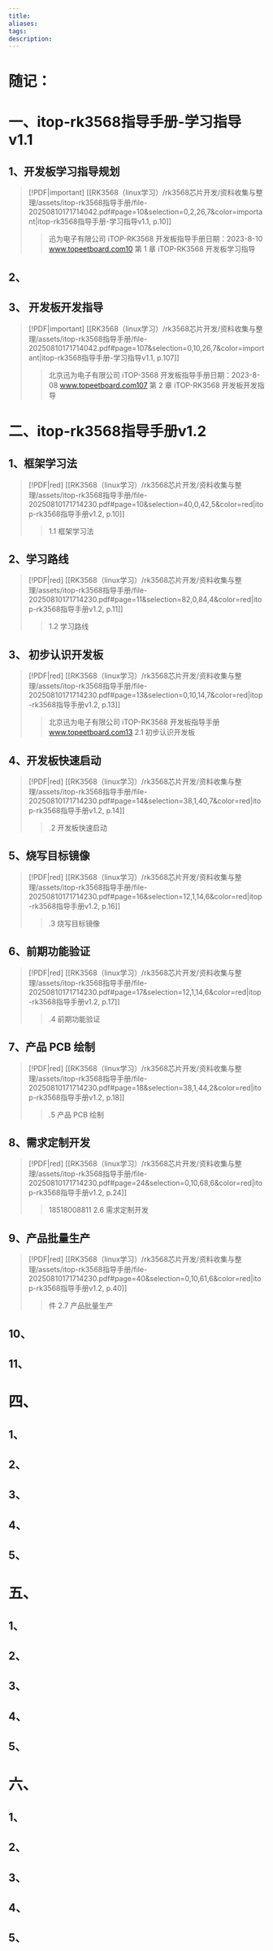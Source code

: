 ```yaml
---
title: 
aliases: 
tags: 
description:
---
```


# 随记：




# 一、itop-rk3568指导手册-学习指导v1.1
## 1、开发板学习指导规划
> [!PDF|important] [[RK3568（linux学习）/rk3568芯片开发/资料收集与整理/assets/itop-rk3568指导手册/file-20250810171714042.pdf#page=10&selection=0,2,26,7&color=important|itop-rk3568指导手册-学习指导v1.1, p.10]]
> > 迅为电子有限公司 iTOP-RK3568 开发板指导手册日期：2023-8-10 www.topeetboard.com10 第 1 章 iTOP-RK3568 开发板学习指导
> 
> 
### 


### 


### 


## 2、

### 


### 


### 



## 3、 开发板开发指导

> [!PDF|important] [[RK3568（linux学习）/rk3568芯片开发/资料收集与整理/assets/itop-rk3568指导手册/file-20250810171714042.pdf#page=107&selection=0,10,26,7&color=important|itop-rk3568指导手册-学习指导v1.1, p.107]]
> > 北京迅为电子有限公司 iTOP-3568 开发板指导手册日期：2023-8-08 www.topeetboard.com107 第 2 章 iTOP-RK3568 开发板开发指导
> 
> 
### 


### 


### 




# 二、itop-rk3568指导手册v1.2

## 1、框架学习法
> [!PDF|red] [[RK3568（linux学习）/rk3568芯片开发/资料收集与整理/assets/itop-rk3568指导手册/file-20250810171714230.pdf#page=10&selection=40,0,42,5&color=red|itop-rk3568指导手册v1.2, p.10]]
> > 1.1 框架学习法
> 
> 
### 


### 


### 


## 2、学习路线
> [!PDF|red] [[RK3568（linux学习）/rk3568芯片开发/资料收集与整理/assets/itop-rk3568指导手册/file-20250810171714230.pdf#page=11&selection=82,0,84,4&color=red|itop-rk3568指导手册v1.2, p.11]]
> > 1.2 学习路线
> 
> 

### 


### 


### 



## 3、 初步认识开发板

> [!PDF|red] [[RK3568（linux学习）/rk3568芯片开发/资料收集与整理/assets/itop-rk3568指导手册/file-20250810171714230.pdf#page=13&selection=0,10,14,7&color=red|itop-rk3568指导手册v1.2, p.13]]
> > 北京迅为电子有限公司 iTOP-RK3568 开发板指导手册 www.topeetboard.com13 2.1 初步认识开发板
> 
> 
### 


### 


### 



## 4、开发板快速启动
> [!PDF|red] [[RK3568（linux学习）/rk3568芯片开发/资料收集与整理/assets/itop-rk3568指导手册/file-20250810171714230.pdf#page=14&selection=38,1,40,7&color=red|itop-rk3568指导手册v1.2, p.14]]
> > .2 开发板快速启动
> 
> 
### 


### 


### 




## 5、烧写目标镜像
> [!PDF|red] [[RK3568（linux学习）/rk3568芯片开发/资料收集与整理/assets/itop-rk3568指导手册/file-20250810171714230.pdf#page=16&selection=12,1,14,6&color=red|itop-rk3568指导手册v1.2, p.16]]
> > .3 烧写目标镜像
> 
> 
### 


### 


### 


## 6、前期功能验证

> [!PDF|red] [[RK3568（linux学习）/rk3568芯片开发/资料收集与整理/assets/itop-rk3568指导手册/file-20250810171714230.pdf#page=17&selection=12,1,14,6&color=red|itop-rk3568指导手册v1.2, p.17]]
> > .4 前期功能验证
> 
> 
### 


### 


### 


## 7、产品 PCB 绘制
> [!PDF|red] [[RK3568（linux学习）/rk3568芯片开发/资料收集与整理/assets/itop-rk3568指导手册/file-20250810171714230.pdf#page=18&selection=38,1,44,2&color=red|itop-rk3568指导手册v1.2, p.18]]
> > .5 产品 PCB 绘制
> 
> 
### 


### 


### 


## 8、需求定制开发
> [!PDF|red] [[RK3568（linux学习）/rk3568芯片开发/资料收集与整理/assets/itop-rk3568指导手册/file-20250810171714230.pdf#page=24&selection=0,10,68,6&color=red|itop-rk3568指导手册v1.2, p.24]]
> > 18518008811 2.6 需求定制开发
> 
> 
### 


### 


### 


## 9、产品批量生产
> [!PDF|red] [[RK3568（linux学习）/rk3568芯片开发/资料收集与整理/assets/itop-rk3568指导手册/file-20250810171714230.pdf#page=40&selection=0,10,61,6&color=red|itop-rk3568指导手册v1.2, p.40]]
> > 件 2.7 产品批量生产
> 
> 
### 


### 


### 


## 10、
### 


### 


### 


## 11、
### 


### 


### 





# 四、

## 1、
### 


### 


### 


## 2、

### 


### 


### 



## 3、
### 


### 


### 



## 4、
### 


### 


### 




## 5、
### 


### 


### 









# 五、

## 1、
### 


### 


### 


## 2、

### 


### 


### 



## 3、
### 


### 


### 



## 4、
### 


### 


### 




## 5、
### 


### 


### 




# 六、

## 1、
### 


### 


### 


## 2、

### 


### 


### 



## 3、
### 


### 


### 



## 4、
### 


### 


### 




## 5、
### 


### 


### 
